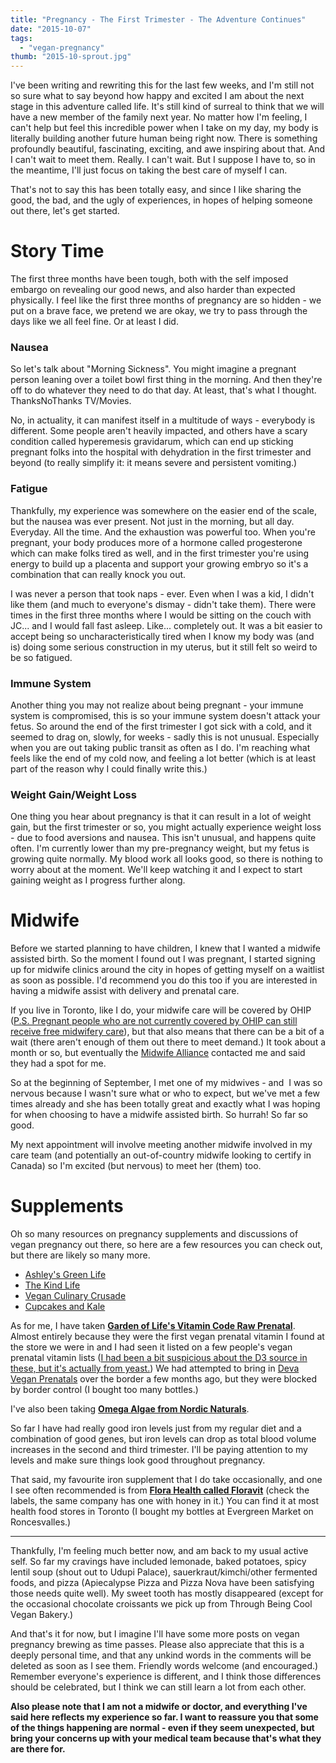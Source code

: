 ```yaml
---
title: "Pregnancy - The First Trimester - The Adventure Continues"
date: "2015-10-07"
tags:
  - "vegan-pregnancy"
thumb: "2015-10-sprout.jpg"
---
```


I've been writing and rewriting this for the last few weeks, and I'm still not so sure what to say beyond how happy and excited I am about the next stage in this adventure called life. It's still kind of surreal to think that we will have a new member of the family next year. No matter how I'm feeling, I can't help but feel this incredible power when I take on my day, my body is literally building another future human being right now. There is something profoundly beautiful, fascinating, exciting, and awe inspiring about that. And I can't wait to meet them. Really. I can't wait. But I suppose I have to, so in the meantime, I'll just focus on taking the best care of myself I can.

That's not to say this has been totally easy, and since I like sharing the good, the bad, and the ugly of experiences, in hopes of helping someone out there, let's get started.

# Story Time

The first three months have been tough, both with the self imposed embargo on revealing our good news, and also harder than expected physically. I feel like the first three months of pregnancy are so hidden - we put on a brave face, we pretend we are okay, we try to pass through the days like we all feel fine. Or at least I did.

### Nausea

So let's talk about "Morning Sickness". You might imagine a pregnant person leaning over a toilet bowl first thing in the morning. And then they're off to do whatever they need to do that day. At least, that's what I thought. ThanksNoThanks TV/Movies.

No, in actuality, it can manifest itself in a multitude of ways - everybody is different. Some people aren't heavily impacted, and others have a scary condition called hyperemesis gravidarum, which can end up sticking pregnant folks into the hospital with dehydration in the first trimester and beyond (to really simplify it: it means severe and persistent vomiting.)

### Fatigue

Thankfully, my experience was somewhere on the easier end of the scale, but the nausea was ever present. Not just in the morning, but all day. Everyday. All the time. And the exhaustion was powerful too. When you're pregnant, your body produces more of a hormone called progesterone which can make folks tired as well, and in the first trimester you're using energy to build up a placenta and support your growing embryo so it's a combination that can really knock you out.

I was never a person that took naps - ever. Even when I was a kid, I didn't like them (and much to everyone's dismay - didn't take them). There were times in the first three months where I would be sitting on the couch with JC... and I would fall fast asleep. Like... completely out. It was a bit easier to accept being so uncharacteristically tired when I know my body was (and is) doing some serious construction in my uterus, but it still felt so weird to be so fatigued.

### Immune System

Another thing you may not realize about being pregnant - your immune system is compromised, this is so your immune system doesn't attack your fetus. So around the end of the first trimester I got sick with a cold, and it seemed to drag on, slowly, for weeks - sadly this is not unusual. Especially when you are out taking public transit as often as I do. I'm reaching what feels like the end of my cold now, and feeling a lot better (which is at least part of the reason why I could finally write this.)

### Weight Gain/Weight Loss

One thing you hear about pregnancy is that it can result in a lot of weight gain, but the first trimester or so, you might actually experience weight loss - due to food aversions and nausea. This isn't unusual, and happens quite often. I'm currently lower than my pre-pregnancy weight, but my fetus is growing quite normally. My blood work all looks good, so there is nothing to worry about at the moment. We'll keep watching it and I expect to start gaining weight as I progress further along.

# Midwife

Before we started planning to have children, I knew that I wanted a midwife assisted birth. So the moment I found out I was pregnant, I started signing up for midwife clinics around the city in hopes of getting myself on a waitlist as soon as possible. I'd recommend you do this too if you are interested in having a midwife assist with delivery and prenatal care.

If you live in Toronto, like I do, your midwife care will be covered by OHIP ([P.S. Pregnant people who are not currently covered by OHIP can still receive free midwifery care](http://www.ontariomidwives.ca/midwife/q-a)), but that also means that there can be a bit of a wait (there aren't enough of them out there to meet demand.) It took about a month or so, but eventually the [Midwife Alliance](http://midwifealliance.ca/) contacted me and said they had a spot for me.

So at the beginning of September, I met one of my midwives - and  I was so nervous because I wasn't sure what or who to expect, but we've met a few times already and she has been totally great and exactly what I was hoping for when choosing to have a midwife assisted birth. So hurrah! So far so good.

My next appointment will involve meeting another midwife involved in my care team (and potentially an out-of-country midwife looking to certify in Canada) so I'm excited (but nervous) to meet her (them) too.

# Supplements

Oh so many resources on pregnancy supplements and discussions of vegan pregnancy out there, so here are a few resources you can check out, but there are likely so many more.

- [Ashley's Green Life](http://www.ashleysgreenlife.com/2013/10/my-vegan-prenatal-vitamins-supplments.html)
- [The Kind Life](http://thekindlife.com/blog/2012/01/kind-classics-vegan-pregnancy-q-2/)
- [Vegan Culinary Crusade](http://veganculinarycrusade.com/2015/06/the-epic-update-vegan-pregnancy-and-life-adventures/)
- [Cupcakes and Kale](http://www.cupcakesandkale.ca/search/label/vegan%20pregnancy)


As for me, I have taken **[Garden of Life's Vitamin Code Raw Prenatal](http://www.gardenoflife.com/Products-for-Life/Vitamin-Code/Multivitamin-Formulas/RAW-Prenatal.aspx)**. Almost entirely because they were the first vegan prenatal vitamin I found at the store we were in and I had seen it listed on a few people's vegan prenatal vitamin lists ([I had been a bit suspicious about the D3 source in these, but it's actually from yeast.](http://sistahvegan.com/2009/10/11/raw-vegan-organic-prenatal-vitamins/)) We had attempted to bring in [Deva Vegan Prenatals](http://www.devanutrition.com/vegan-prenatal-multivitamin-mineral-one-daily.html) over the border a few months ago, but they were blocked by border control (I bought too many bottles.)

I've also been taking **[Omega Algae from Nordic Naturals](http://www.nordicnaturals.com/en/Products/Product_Details/514/?ProdID=1649)**.

So far I have had really good iron levels just from my regular diet and a combination of good genes, but iron levels can drop as total blood volume increases in the second and third trimester. I'll be paying attention to my levels and make sure things look good throughout pregnancy.

That said, my favourite iron supplement that I do take occasionally, and one I see often recommended is from **[Flora Health called Floravit](http://www.nordicnaturals.com/en/Products/Product_Details/514/?ProdID=1649)** (check the labels, the same company has one with honey in it.) You can find it at most health food stores in Toronto (I bought my bottles at Evergreen Market on Roncesvalles.)

* * *

Thankfully, I'm feeling much better now, and am back to my usual active self. So far my cravings have included lemonade, baked potatoes, spicy lentil soup (shout out to Udupi Palace), sauerkraut/kimchi/other fermented foods, and pizza (Apiecalypse Pizza and Pizza Nova have been satisfying those needs quite well). My sweet tooth has mostly disappeared (except for the occasional chocolate croissants we pick up from Through Being Cool Vegan Bakery.)

And that's it for now, but I imagine I'll have some more posts on vegan pregnancy brewing as time passes. Please also appreciate that this is a deeply personal time, and that any unkind words in the comments will be deleted as soon as I see them. Friendly words welcome (and encouraged.) Remember everyone's experience is different, and I think those differences should be celebrated, but I think we can still learn a lot from each other.

**Also please note that I am not a midwife or doctor, and everything I've said here reflects my experience so far. I want to reassure you that some of the things happening are normal - even if they seem unexpected, but bring your concerns up with your medical team because that's what they are there for.**
